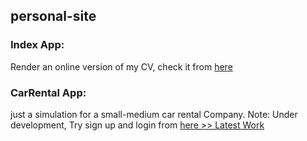 ## personal-site

### Index App: 

Render an online version of my CV, check it from [here](https://muhammadnassef.pythonanywhere.com/index/)

### CarRental App: 

just a simulation for a small-medium car rental Company.
Note: Under development, Try sign up and login from [here >> Latest Work](https://muhammadnassef.pythonanywhere.com/index/)


